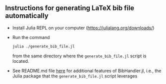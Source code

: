 ## Instructions for generating LaTeX bib file automatically

* Install Julia REPL on your computer (https://julialang.org/downloads/)
* Run the command 
    ```bash
    julia ./generate_bib_file.jl
    ```
  from the same directory where the `generate_bib_file.jl` script is located.

* See README.md file [here](https://github.com/BadiaLab/BibHandler.jl/blob/master/README.md)
  for additional features of BibHandler.jl, i.e., the Julia package that the 
  `generate_bib_file.jl` script leverages

